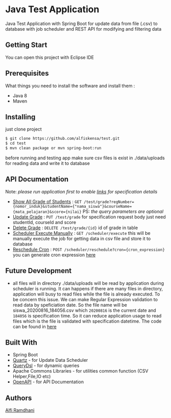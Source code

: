 Java Test Application
=====================

Java Test Application with Spring Boot for update data from file (.csv) to database with job scheduler and REST API for modifying and filtering data

## Getting Start

You can open this project with Eclipse IDE

## Prerequisites

What things you need to install the software and install them :

* Java 8
* Maven

## Installing

just clone project

```sh
$ git clone https://github.com/alfiskensa/test.git
$ cd test
$ mvn clean package or mvn spring-boot:run
```

before running and testing app make sure csv files is exist in ./data/uploads for reading data and write it to database



## API Documentation

Note: *please run application first to enable [links](http://localhost:8080/swagger-ui.html) for specification details*
* [Show All Grade of Students](http://localhost:8080/swagger-ui/index.html?configUrl=/v3/api-docs/swagger-config#/test-controller/findGrades) : `GET ​/test​/grade?regNumber={nomor_induk}&studentName={"nama_siswa"}&courseName={mata_pelajaran}&score={nilai}` PS: *the query parameters are optional*
* [Update Grade](http://localhost:8080/swagger-ui/index.html?configUrl=/v3/api-docs/swagger-config#/test-controller/updateGrade) : `PUT ​/test​/grade` for specification request body just need studentId, courseId and score
* [Delete Grade](http://localhost:8080/swagger-ui/index.html?configUrl=/v3/api-docs/swagger-config#/test-controller/deleteGrade) : `DELETE ​/test​/grade​/{id}` id of grade in table
* [Scheduler Execute Manually](http://localhost:8080/swagger-ui/index.html?configUrl=/v3/api-docs/swagger-config#/scheduler-controller/executeManually) : `GET ​/scheduler​/execute` this will be manually execute the job for getting data in csv file and store it to database
* [Reschedule Cron](http://localhost:8080/swagger-ui/index.html?configUrl=/v3/api-docs/swagger-config#/scheduler-controller/rescheduleJob) : `POST ​/scheduler​/reschedule?cron={cron_expression}` you can generate cron expression [here](https://www.freeformatter.com/cron-expression-generator-quartz.html)



## Future Development
* all files will in directory ./data/uploads will be read by application during scheduler is running. It can happens if there are many files in directory, application will busy to read files while the file is already executed. To be concern this issue. We can make Regular Expression validation to read data by speficiation date. So the file name will be siswa_20200816_184056.csv which `20200816` is the current date and `184056` is specification time. So it can reduce application usage to read files which is the file is validated with specification datetime. The code can be found in [here](/src/main/java/com/example/test/job/UpdateDataJob.java)


## Built With
* Spring Boot
* [Quartz](quartz-scheduler.org) - for Update Data Scheduler
* [QueryDsl](http://www.querydsl.com/) - for dynamic queries
* Apache Commons Libraries - for utilities common function (CSV Helper,File,IO etc)
* [OpenAPI](https://github.com/springdoc/springdoc-openapi) - for API Documentation


## Authors
[Alfi Ramdhani](https://github.com/alfiskensa)
